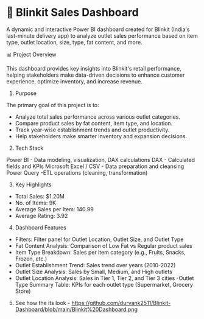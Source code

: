 # 🛒 Blinkit Sales Dashboard

A dynamic and interactive Power BI dashboard created for Blinkit (India's last-minute delivery app) to analyze outlet sales performance based on item type, outlet location, size, type, fat content, and more.

📊 Project Overview

This dashboard provides key insights into Blinkit's retail performance, helping stakeholders make data-driven decisions to enhance customer experience, optimize inventory, and increase revenue.


1. Purpose

The primary goal of this project is to:

- Analyze total sales performance across various outlet categories.
- Compare product sales by fat content, item type, and location.
- Track year-wise establishment trends and outlet productivity.
- Help stakeholders make smarter inventory and expansion decisions.

2. Tech Stack

Power BI -  Data modeling, visualization, DAX calculations 
DAX - Calculated fields and KPIs
Microsoft Excel / CSV - Data preparation and cleansing 
Power Query -ETL operations (cleaning, transformation) 


3. Key Highlights

- Total Sales: $1.20M  
- No. of Items: 9K  
- Average Sales per Item: 140.99  
- Average Rating: 3.92  


4. Dashboard Features

 - Filters: Filter panel for Outlet Location, Outlet Size, and Outlet Type
 - Fat Content Analysis: Comparison of Low Fat vs Regular product sales
 - Item Type Breakdown: Sales per item category (e.g., Fruits, Snacks, Frozen, etc.)
 - Outlet Establishment Trend: Sales trend over years (2010-2022)
 - Outlet Size Analysis: Sales by Small, Medium, and High outlets
 - Outlet Location Analysis: Sales in Tier 1, Tier 2, and Tier 3 cities
 -Outlet Type Summary Table: KPIs for each outlet type (Supermarket, Grocery Store)


5. See how the its look - https://github.com/durvank2511/Blinkit-Dashboard/blob/main/Blinkit%20Dashboard.png
